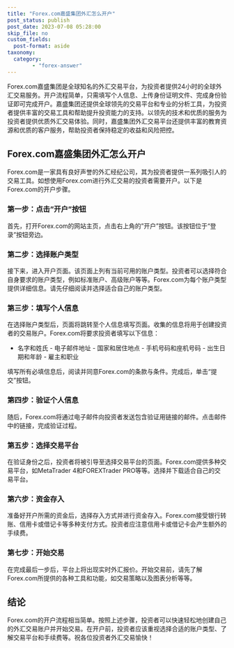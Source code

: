 ```yaml
---
title: "Forex.com嘉盛集团外汇怎么开户"
post_status: publish
post_date: 2023-07-08 05:28:00
skip_file: no
custom_fields: 
  post-format: aside
taxonomy:
  category:
        - "forex-answer"
---
```


Forex.com嘉盛集团是全球知名的外汇交易平台，为投资者提供24小时的全球外汇交易服务。开户流程简单，只需填写个人信息、上传身份证明文件、完成身份验证即可完成开户。嘉盛集团还提供全球领先的交易平台和专业的分析工具，为投资者提供丰富的交易工具和帮助提升投资能力的支持。以领先的技术和优质的服务为投资者提供优质外汇交易体验。同时，嘉盛集团外汇交易平台还提供丰富的教育资源和优质的客户服务，帮助投资者保持稳定的收益和风险把控。

## Forex.com嘉盛集团外汇怎么开户

Forex.com是一家具有良好声誉的外汇经纪公司，其为投资者提供一系列吸引人的交易工具。如想使用Forex.com进行外汇交易的投资者需要开户。以下是Forex.com的开户步骤。

### 第一步：点击”开户”按钮

首先，打开Forex.com的网站主页，点击右上角的”开户”按钮。该按钮位于“登录”按钮旁边。

### 第二步：选择账户类型

接下来，进入开户页面。该页面上列有当前可用的账户类型。投资者可以选择符合自身要求的账户类型，例如标准账户、高级账户等等。Forex.com为每个账户类型提供详细信息。请先仔细阅读并选择适合自己的账户类型。

### 第三步：填写个人信息

在选择账户类型后，页面将跳转至个人信息填写页面。收集的信息将用于创建投资者的交易账户。Forex.com将要求投资者填写以下信息：

- 名字和姓氏 - 电子邮件地址 - 国家和居住地点 - 手机号码和座机号码 - 出生日期和年龄 - 雇主和职业

填写所有必填信息后，阅读并同意Forex.com的条款与条件。完成后，单击“提交”按钮。

### 第四步：验证个人信息

随后，Forex.com将通过电子邮件向投资者发送包含验证用链接的邮件。点击邮件中的链接，完成验证过程。

### 第五步：选择交易平台

在验证身份之后，投资者将被引导至选择交易平台的页面。Forex.com提供多种交易平台，如MetaTrader 4和FOREXTrader PRO等等。选择并下载适合自己的交易平台。

### 第六步：资金存入

准备好开户所需的资金后，选择存入方式并进行资金存入。Forex.com接受银行转账、信用卡或借记卡等多种支付方式。投资者应注意信用卡或借记卡会产生额外的手续费。

### 第七步：开始交易

在完成最后一步后，平台上将出现实时外汇报价。开始交易前，请先了解Forex.com所提供的各种工具和功能，如交易策略以及图表分析等等。

## 结论

Forex.com的开户流程相当简单。按照上述步骤，投资者可以快速轻松地创建自己的外汇交易账户并开始交易。在开户前，投资者应该重视选择合适的账户类型、了解交易平台和手续费等。祝各位投资者外汇交易愉快！ 
